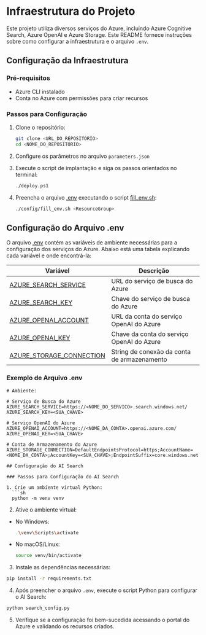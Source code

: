# Infraestrutura do Projeto

Este projeto utiliza diversos serviços do Azure, incluindo Azure Cognitive Search, Azure OpenAI e Azure Storage. Este README fornece instruções sobre como configurar a infraestrutura e o arquivo `.env`.

## Configuração da Infraestrutura

### Pré-requisitos

- Azure CLI instalado
- Conta no Azure com permissões para criar recursos

### Passos para Configuração

1. Clone o repositório:
    ```sh
    git clone <URL_DO_REPOSITORIO>
    cd <NOME_DO_REPOSITORIO>
    ```

2. Configure os parâmetros no arquivo `parameters.json`

3. Execute o script de implantação e siga os passos orientados no terminal:
    ```sh
    ./deploy.ps1
    ```

4. Preencha o arquivo [.env](http://_vscodecontentref_/0) executando o script [fill_env.sh](http://_vscodecontentref_/1):
    ```sh
    ./config/fill_env.sh <ResourceGroup>
    ```

## Configuração do Arquivo .env

O arquivo [.env](http://_vscodecontentref_/2) contém as variáveis de ambiente necessárias para a configuração dos serviços do Azure. Abaixo está uma tabela explicando cada variável e onde encontrá-la:

| Variável                   | Descrição                                      |
|----------------------------|------------------------------------------------|
| [AZURE_SEARCH_SERVICE](http://_vscodecontentref_/3)     | URL do serviço de busca do Azure               |
| [AZURE_SEARCH_KEY](http://_vscodecontentref_/5)         | Chave do serviço de busca do Azure             |
| [AZURE_OPENAI_ACCOUNT](http://_vscodecontentref_/7)     | URL da conta do serviço OpenAI do Azure        |
| [AZURE_OPENAI_KEY](http://_vscodecontentref_/9)         | Chave da conta do serviço OpenAI do Azure      |
| [AZURE_STORAGE_CONNECTION](http://_vscodecontentref_/11) | String de conexão da conta de armazenamento    |


### Exemplo de Arquivo .env

```env
# Ambiente: 

# Serviço de Busca do Azure
AZURE_SEARCH_SERVICE=https://<NOME_DO_SERVICO>.search.windows.net/
AZURE_SEARCH_KEY=<SUA_CHAVE>

# Serviço OpenAI do Azure
AZURE_OPENAI_ACCOUNT=https://<NOME_DA_CONTA>.openai.azure.com/
AZURE_OPENAI_KEY=<SUA_CHAVE>

# Conta de Armazenamento do Azure
AZURE_STORAGE_CONNECTION=DefaultEndpointsProtocol=https;AccountName=<NOME_DA_CONTA>;AccountKey=<SUA_CHAVE>;EndpointSuffix=core.windows.net

## Configuração do AI Search

### Passos para Configuração do AI Search

1. Crie um ambiente virtual Python:
  ```sh
  python -m venv venv
  ```

2. Ative o ambiente virtual:
  - No Windows:
    ```sh
    .\venv\Scripts\activate
    ```
  - No macOS/Linux:
    ```sh
    source venv/bin/activate
    ```

3. Instale as dependências necessárias:
  ```sh
  pip install -r requirements.txt
  ```

4. Após preencher o arquivo `.env`, execute o script Python para configurar o AI Search:
  ```sh
  python search_config.py
  ```

5. Verifique se a configuração foi bem-sucedida acessando o portal do Azure e validando os recursos criados.